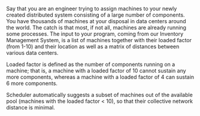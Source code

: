 Say that you are an engineer trying to assign machines to your newly created distributed system
consisting of a large number of components. You have thousands of machines at your disposal
in data centers around the world. The catch is that most, if not all, machines are already running
some processes. The input to your program, coming from our Inventory Management System, is
a list of machines together with their loaded factor (from 1-10) and their location as well as a
matrix of distances between various data centers. 

Loaded factor is defined as the number of components running on a machine; that is, a machine
with a loaded factor of 10 cannot sustain any more components, whereas a machine with a
loaded factor of 4 can sustain 6 more components.

Scheduler automatically suggests a subset of machines out of the available pool (machines with the loaded factor < 10), so that their collective network distance is minimal.


